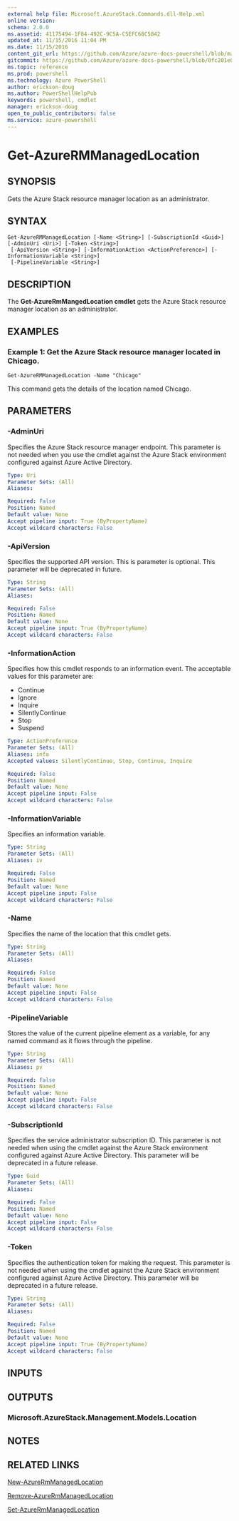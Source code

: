 ```yaml
---
external help file: Microsoft.AzureStack.Commands.dll-Help.xml
online version:
schema: 2.0.0
ms.assetid: 41175494-1F84-492C-9C5A-C5EFC68C5842
updated_at: 11/15/2016 11:04 PM
ms.date: 11/15/2016
content_git_url: https://github.com/Azure/azure-docs-powershell/blob/master/azureps-cmdlets-docs/ResourceManager/AzureRM.AzureStackAdmin/v1.2.6/Get-AzureRMManagedLocation.md
gitcommit: https://github.com/Azure/azure-docs-powershell/blob/0fc201e069c7389d9c830720fb027c45afabb0ac/azureps-cmdlets-docs/ResourceManager/AzureRM.AzureStackAdmin/v1.2.6/Get-AzureRMManagedLocation.md
ms.topic: reference
ms.prod: powershell
ms.technology: Azure PowerShell
author: erickson-doug
ms.author: PowerShellHelpPub
keywords: powershell, cmdlet
manager: erickson-doug
open_to_public_contributors: false
ms.service: azure-powershell
---
```


# Get-AzureRMManagedLocation

## SYNOPSIS
Gets the Azure Stack resource manager location as an administrator.

## SYNTAX

```
Get-AzureRMManagedLocation [-Name <String>] [-SubscriptionId <Guid>] [-AdminUri <Uri>] [-Token <String>]
 [-ApiVersion <String>] [-InformationAction <ActionPreference>] [-InformationVariable <String>]
 [-PipelineVariable <String>]
```

## DESCRIPTION
The **Get-AzureRmMangedLocation cmdlet** gets the Azure Stack resource manager location as an administrator.

## EXAMPLES

### Example 1: Get the Azure Stack resource manager located in Chicago.
```
Get-AzureRMManagedLocation -Name "Chicago"
```

This command gets the details of the location named Chicago.

## PARAMETERS

### -AdminUri
Specifies the Azure Stack resource manager endpoint.
This parameter is not needed when you use the cmdlet against the Azure Stack environment configured against Azure Active Directory.

```yaml
Type: Uri
Parameter Sets: (All)
Aliases:

Required: False
Position: Named
Default value: None
Accept pipeline input: True (ByPropertyName)
Accept wildcard characters: False
```

### -ApiVersion
Specifies the supported API version.
This is parameter is optional.
This parameter will be deprecated in future.

```yaml
Type: String
Parameter Sets: (All)
Aliases:

Required: False
Position: Named
Default value: None
Accept pipeline input: True (ByPropertyName)
Accept wildcard characters: False
```

### -InformationAction
Specifies how this cmdlet responds to an information event.
The acceptable values for this parameter are:
* Continue
* Ignore
* Inquire
* SilentlyContinue
* Stop
* Suspend

```yaml
Type: ActionPreference
Parameter Sets: (All)
Aliases: infa
Accepted values: SilentlyContinue, Stop, Continue, Inquire

Required: False
Position: Named
Default value: None
Accept pipeline input: False
Accept wildcard characters: False
```

### -InformationVariable
Specifies an information variable.

```yaml
Type: String
Parameter Sets: (All)
Aliases: iv

Required: False
Position: Named
Default value: None
Accept pipeline input: False
Accept wildcard characters: False
```

### -Name
Specifies the name of the location that this cmdlet gets.

```yaml
Type: String
Parameter Sets: (All)
Aliases:

Required: False
Position: Named
Default value: None
Accept pipeline input: False
Accept wildcard characters: False
```

### -PipelineVariable
Stores the value of the current pipeline element as a variable, for any named command as it flows through the pipeline.

```yaml
Type: String
Parameter Sets: (All)
Aliases: pv

Required: False
Position: Named
Default value: None
Accept pipeline input: False
Accept wildcard characters: False
```

### -SubscriptionId
Specifies the service administrator subscription ID.
This parameter is not needed when using the cmdlet against the Azure Stack environment configured against Azure Active Directory.
This parameter will be deprecated in a future release.

```yaml
Type: Guid
Parameter Sets: (All)
Aliases:

Required: False
Position: Named
Default value: None
Accept pipeline input: False
Accept wildcard characters: False
```

### -Token
Specifies the authentication token for making the request.
This parameter is not needed when using the cmdlet against the Azure Stack environment configured against Azure Active Directory.
This parameter will be deprecated in a future release.

```yaml
Type: String
Parameter Sets: (All)
Aliases:

Required: False
Position: Named
Default value: None
Accept pipeline input: True (ByPropertyName)
Accept wildcard characters: False
```

## INPUTS

## OUTPUTS

### Microsoft.AzureStack.Management.Models.Location

## NOTES

## RELATED LINKS

[New-AzureRmManagedLocation](xref:ResourceManager/AzureRM.AzureStackAdmin/v1.2.6/New-AzureRmManagedLocation.md)

[Remove-AzureRmManagedLocation](xref:ResourceManager/AzureRM.AzureStackAdmin/v1.2.6/Remove-AzureRmManagedLocation.md)

[Set-AzureRmManagedLocation](xref:ResourceManager/AzureRM.AzureStackAdmin/v1.2.6/Set-AzureRmManagedLocation.md)
